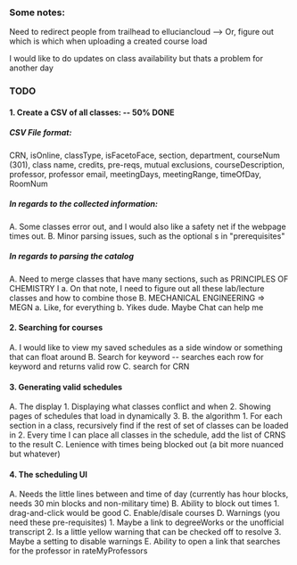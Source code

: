 ### Some notes:
Need to redirect people from trailhead to elluciancloud
 --> Or, figure out which is which when uploading a created course load

I would like to do updates on class availability but thats a problem for another day

### TODO

#### 1. Create a CSV of all classes: -- 50% DONE

##### CSV File format:
CRN, isOnline, classType, isFacetoFace, section, department, courseNum (301), class name, credits, pre-reqs, mutual exclusions, courseDescription, professor, professor email, meetingDays, meetingRange, timeOfDay, RoomNum

##### In regards to the collected information:
 A. Some classes error out, and I would also like a safety net if the webpage times out.
 B. Minor parsing issues, such as the optional s in "prerequisites"

##### In regards to parsing the catalog
 A. Need to merge classes that have many sections, such as PRINCIPLES OF CHEMISTRY I
    a. On that note, I need to figure out all these lab/lecture classes and how to combine those
 B. MECHANICAL ENGINEERING => MEGN
    a. Like, for everything
    b. Yikes dude. Maybe Chat can help me

#### 2. Searching for courses
 A. I would like to view my saved schedules as a side window or something that can float around
 B. Search for keyword -- searches each row for keyword and returns valid row
 C. search for CRN

#### 3. Generating valid schedules
 A. The display
    1. Displaying what classes conflict and when
    2. Showing pages of schedules that load in dynamically
    3. 
 B. the algorithm
    1. For each section in a class, recursively find if the rest of set of classes can be loaded in
    2. Every time I can place all classes in the schedule, add the list of CRNS to the result
 C. Lenience with times being blocked out (a bit more nuanced but whatever)

#### 4. The scheduling UI
 A. Needs the little lines between and time of day (currently has hour blocks, needs 30 min blocks and non-military time)
 B. Ability to block out times
    1. drag-and-click would be good
 C. Enable/disale courses
 D. Warnings (you need these pre-requisites)
    1. Maybe a link to degreeWorks or the unofficial transcript
    2. Is a little yellow warning that can be checked off to resolve
    3. Maybe a setting to disable warnings
 E. Ability to open a link that searches for the professor in rateMyProfessors